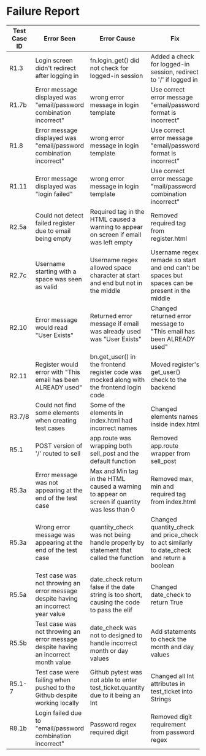 # Failure Report

| Test Case ID | Error Seen                                                                          | Error Cause                                                                                  | Fix                                                                                            |
|--------------|-------------------------------------------------------------------------------------|----------------------------------------------------------------------------------------------|------------------------------------------------------------------------------------------------|
| R1.3         | Login screen didn't redirect after logging in                                       | fn.login_get() did not check for logged-in session                                           | Added a check for logged-in session, redirect to '/' if logged in                              |
| R1.7b        | Error message displayed was "email/password combination incorrect"                  | wrong error message in login template                                                        | Use correct error message "email/password format is incorrect"                                 |
| R1.8         | Error message displayed was "email/password combination incorrect"                  | wrong error message in login template                                                        | Use correct error message "email/password format is incorrect"                                 |
| R1.11        | Error message displayed was "login failed"                                          | wrong error message in login template                                                        | Use correct error message "mail/password combination incorrect"                                |
| R2.5a        | Could not detect failed register due to email being empty                           | Required tag in the HTML caused a warning to appear on screen if email was left empty        | Removed required tag from register.html                                                        |
| R2.7c        | Username starting with a space was seen as valid                                    | Username regex allowed space character at start and end but not in the middle                | Username regex remade so start and end can't be spaces but spaces can be present in the middle |
| R2.10        | Error message would read "User Exists"                                              | Returned error message if email was already used was "User Exists"                           | Changed returned error message to "This email has been ALREADY used"                           |
| R2.11        | Register would error with "This email has been ALREADY used"                        | bn.get_user() in the frontend register code was mocked along with the frontend login code    | Moved register's get_user() check to the backend                                               |
| R3.7/8       | Could not find some elements when creating test cases                               | Some of the elements in index.html had incorrect names                                       | Changed elements names inside index.html                                                       |
| R5.1         | POST version of '/' routed to sell                                                  | app.route was wrapping both sell_post and the default function                               | Removed app.route wrapper from sell_post                                                       |
| R5.3a        | Error message was not appearing at the end of the test case                         | Max and Min tag in the HTML caused a warning to appear on screen if quantity was less than 0 | Removed max, min and required tag from index.html                                              |
| R5.3a        | Wrong error message was appearing at the end of the test case                       | quantity_check was not being handle properly by statement that called the function           | Changed quantity_check and price_check to act similarly to date_check and return a boolean     |
| R5.5a        | Test case was not throwing an error message despite having an incorrect year value  | date_check return false if the date string is too short, causing the code to pass the elif   | Changed date_check to return True                                                              |
| R5.5b        | Test case was not throwing an error message despite having an incorrect month value | date_check was not to designed to handle incorrect month or day values                       | Add statements to check the month and day values                                               |
| R5.1-7       | Test case were failing when pushed to the Github despite working locally            | Github pytest was not able to enter test_ticket.quantity due to it being an Int              | Changed all Int attributes in test_ticket into Strings                                         |
| R8.1b        | Login failed due to "email/password combination incorrect"                          | Password regex required digit                                                                | Removed digit requirement from password regex                                                  |
